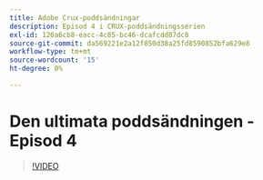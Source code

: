 ```yaml
---
title: Adobe Crux-poddsändningar
description: Episod 4 i CRUX-poddsändningsserien
exl-id: 126a6cb8-eacc-4c85-bc46-dcafcdd07dc8
source-git-commit: da569221e2a12f850d38a25fd8590852bfa629e8
workflow-type: tm+mt
source-wordcount: '15'
ht-degree: 0%

---
```


# Den ultimata poddsändningen - Episod 4

>[!VIDEO](https://video.tv.adobe.com/v/3428830?quality=12learn=on)
